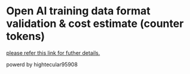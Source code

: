 # Open AI training data format validation & cost estimate (counter tokens)
[please refer this link for futher details.](https://cookbook.openai.com/examples/chat_finetuning_data_prep)

powerd by hightecular95908
